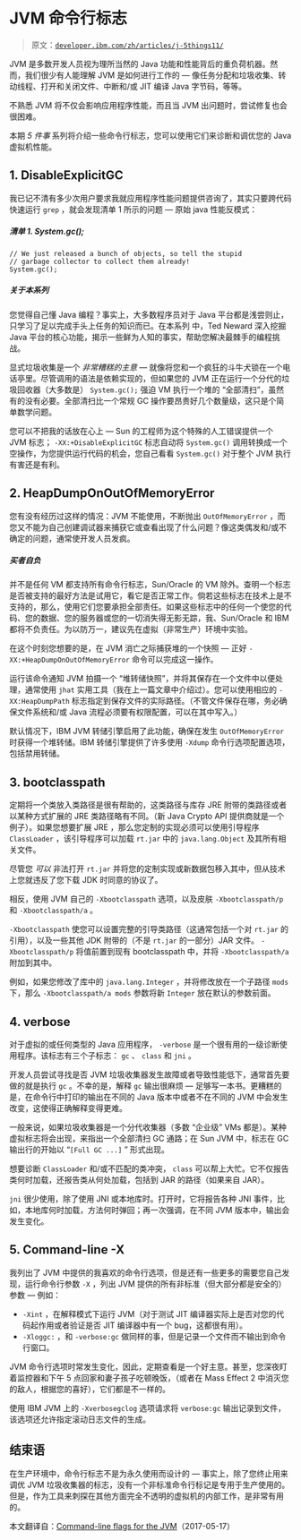 # JVM 命令行标志

> 原文：[`developer.ibm.com/zh/articles/j-5things11/`](https://developer.ibm.com/zh/articles/j-5things11/)

JVM 是多数开发人员视为理所当然的 Java 功能和性能背后的重负荷机器。然而，我们很少有人能理解 JVM 是如何进行工作的 — 像任务分配和垃圾收集、转动线程、打开和关闭文件、中断和/或 JIT 编译 Java 字节码，等等。

不熟悉 JVM 将不仅会影响应用程序性能，而且当 JVM 出问题时，尝试修复也会很困难。

本期 *5 件事* 系列将介绍一些命令行标志，您可以使用它们来诊断和调优您的 Java 虚拟机性能。

## 1\. DisableExplicitGC

我已记不清有多少次用户要求我就应用程序性能问题提供咨询了，其实只要跨代码快速运行 `grep` ，就会发现清单 1 所示的问题 — 原始 java 性能反模式：

##### 清单 1\. System.gc();

```
// We just released a bunch of objects, so tell the stupid
// garbage collector to collect them already!
System.gc(); 
```

##### 关于本系列

您觉得自己懂 Java 编程？事实上，大多数程序员对于 Java 平台都是浅尝则止，只学习了足以完成手头上任务的知识而已。在本系列 中，Ted Neward 深入挖掘 Java 平台的核心功能，揭示一些鲜为人知的事实，帮助您解决最棘手的编程挑战。

显式垃圾收集是一个 *非常糟糕的主意* — 就像将您和一个疯狂的斗牛犬锁在一个电话亭里。尽管调用的语法是依赖实现的，但如果您的 JVM 正在运行一个分代的垃圾回收器（大多数是） `System.gc();` 强迫 VM 执行一个堆的 “全部清扫”，虽然有的没有必要。全部清扫比一个常规 GC 操作要昂贵好几个数量级，这只是个简单数学问题。

您可以不把我的话放在心上 — Sun 的工程师为这个特殊的人工错误提供一个 JVM 标志； `-XX:+DisableExplicitGC` 标志自动将 `System.gc()` 调用转换成一个空操作，为您提供运行代码的机会，您自己看看 `System.gc()` 对于整个 JVM 执行有害还是有利。

## 2\. HeapDumpOnOutOfMemoryError

您有没有经历过这样的情况：JVM 不能使用，不断抛出 `OutOfMemoryError` ，而您又不能为自己创建调试器来捕获它或查看出现了什么问题？像这类偶发和/或不确定的问题，通常使开发人员发疯。

##### 买者自负

并不是任何 VM 都支持所有命令行标志，Sun/Oracle 的 VM 除外。查明一个标志是否被支持的最好方法是试用它，看它是否正常工作。倘若这些标志在技术上是不支持的，那么，使用它们您要承担全部责任。如果这些标志中的任何一个使您的代码、您的数据、您的服务器或您的一切消失得无影无踪，我、Sun/Oracle 和 IBM <reg>都将不负责任。为以防万一，建议先在虚拟（非常生产）环境中实验。</reg>

在这个时刻您想要的是，在 JVM 消亡之际捕获堆的一个快照 — 正好 `-XX:+HeapDumpOnOutOfMemoryError` 命令可以完成这一操作。

运行该命令通知 JVM 拍摄一个 “堆转储快照”，并将其保存在一个文件中以便处理，通常使用 `jhat` 实用工具（我在上一篇文章中介绍过）。您可以使用相应的 `-XX:HeapDumpPath` 标志指定到保存文件的实际路径。（不管文件保存在哪，务必确保文件系统和/或 Java 流程必须要有权限配置，可以在其中写入。）

默认情况下，IBM JVM 转储引擎启用了此功能，确保在发生 `OutOfMemoryError` 时获得一个堆转储。IBM 转储引擎提供了许多使用 `-Xdump` 命令行选项配置选项，包括禁用转储。

## 3\. bootclasspath

定期将一个类放入类路径是很有帮助的，这类路径与库存 JRE 附带的类路径或者以某种方式扩展的 JRE 类路径略有不同。（新 Java Crypto API 提供商就是一个例子）。如果您想要扩展 JRE ，那么您定制的实现必须可以使用引导程序 `ClassLoader` ，该引导程序可以加载 `rt.jar` 中的 `java.lang.Object` 及其所有相关文件。

尽管您 *可以* 非法打开 `rt.jar` 并将您的定制实现或新数据包移入其中，但从技术上您就违反了您下载 JDK 时同意的协议了。

相反，使用 JVM 自己的 `-Xbootclasspath` 选项，以及皮肤 `-Xbootclasspath/p` 和 `-Xbootclasspath/a` 。

`-Xbootclasspath` 使您可以设置完整的引导类路径（这通常包括一个对 `rt.jar` 的引用），以及一些其他 JDK 附带的（不是 `rt.jar` 的一部分）JAR 文件。 `-Xbootclasspath/p` 将值前置到现有 bootclasspath 中，并将 `-Xbootclasspath/a` 附加到其中。

例如，如果您修改了库中的 `java.lang.Integer` ，并将修改放在一个子路径 `mods` 下，那么 `-Xbootclasspath/a mods` 参数将新 `Integer` 放在默认的参数前面。

## 4\. verbose

对于虚拟的或任何类型的 Java 应用程序， `-verbose` 是一个很有用的一级诊断使用程序。该标志有三个子标志： `gc` 、 `class` 和 `jni` 。

开发人员尝试寻找是否 JVM 垃圾收集器发生故障或者导致性能低下，通常首先要做的就是执行 `gc` 。不幸的是，解释 `gc` 输出很麻烦 — 足够写一本书。更糟糕的是，在命令行中打印的输出在不同的 Java 版本中或者不在不同的 JVM 中会发生改变，这使得正确解释变得更难。

一般来说，如果垃圾收集器是一个分代收集器（多数 “企业级” VMs 都是）。某种虚拟标志将会出现，来指出一个全部清扫 GC 通路；在 Sun JVM 中，标志在 GC 输出行的开始以 “`[Full GC ...]` ” 形式出现。

想要诊断 `ClassLoader` 和/或不匹配的类冲突， `class` 可以帮上大忙。它不仅报告类何时加载，还报告类从何处加载，包括到 JAR 的路径（如果来自 JAR）。

`jni` 很少使用，除了使用 JNI 或本地库时。打开时，它将报告各种 JNI 事件，比如，本地库何时加载，方法何时弹回；再一次强调，在不同 JVM 版本中，输出会发生变化。

## 5\. Command-line -X

我列出了 JVM 中提供的我喜欢的命令行选项，但是还有一些更多的需要您自己发现，运行命令行参数 `-X` ，列出 JVM 提供的所有非标准（但大部分都是安全的）参数 — 例如：

*   `-Xint` ，在解释模式下运行 JVM（对于测试 JIT 编译器实际上是否对您的代码起作用或者验证是否 JIT 编译器中有一个 bug，这都很有用）。
*   `-Xloggc:` ，和 `-verbose:gc` 做同样的事，但是记录一个文件而不输出到命令行窗口。

JVM 命令行选项时常发生变化，因此，定期查看是一个好主意。甚至，您深夜盯着监控器和下午 5 点回家和妻子孩子吃顿晚饭，（或者在 Mass Effect 2 中消灭您的敌人，根据您的喜好），它们都是不一样的。

使用 IBM JVM 上的 `-Xverbosegclog` 选项请求将 `verbose:gc` 输出记录到文件，该选项还允许指定滚动日志文件的生成。

## 结束语

在生产环境中，命令行标志不是为永久使用而设计的 — 事实上，除了您终止用来调优 JVM 垃圾收集器的标志，没有一个非标准命令行标记是专用于生产使用的。但是，作为工具来刺探在其他方面完全不透明的虚拟机的内部工作，是非常有用的。

本文翻译自：[Command-line flags for the JVM](https://developer.ibm.com/articles/j-5things11/)（2017-05-17）